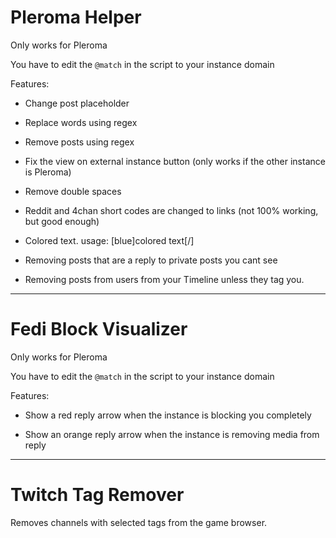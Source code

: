 # Pleroma Helper

Only works for Pleroma

You have to edit the `@match` in the script to your instance domain

Features:

* Change post placeholder

* Replace words using regex

* Remove posts using regex

* Fix the view on external instance button (only works if the other instance is Pleroma)

* Remove double spaces

* Reddit and 4chan short codes are changed to links (not 100% working, but good enough)

* Colored text. usage: [blue]colored text[/]

* Removing posts that are a reply to private posts you cant see

* Removing posts from users from your Timeline unless they tag you.

---

# Fedi Block Visualizer

Only works for Pleroma

You have to edit the `@match` in the script to your instance domain

Features:

* Show a red reply arrow when the instance is blocking you completely

* Show an orange reply arrow when the instance is removing media from reply

---

# Twitch Tag Remover

Removes channels with selected tags from the game browser.